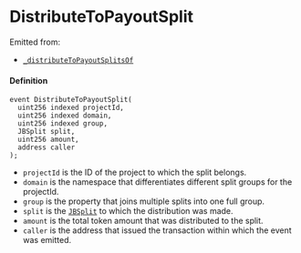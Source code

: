 # DistributeToPayoutSplit

Emitted from:

* [`_distributeToPayoutSplitsOf`](/protocol/api/contracts/or-abstract/jbpayoutredemptionpaymentterminal/write/-_distributetopayoutsplitsof.md)

#### Definition

```
event DistributeToPayoutSplit(
  uint256 indexed projectId,
  uint256 indexed domain,
  uint256 indexed group,
  JBSplit split,
  uint256 amount,
  address caller
);
```

* `projectId` is the ID of the project to which the split belongs.
* `domain` is the namespace that differentiates different split groups for the projectId.
* `group` is the property that joins multiple splits into one full group.
* `split` is the [`JBSplit`](/protocol/api/data-structures/jbsplit.md) to which the distribution was made.
* `amount` is the total token amount that was distributed to the split.
* `caller` is the address that issued the transaction within which the event was emitted.
